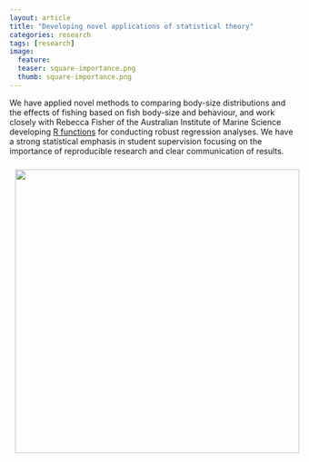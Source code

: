 ```yaml
---
layout: article
title: "Developing novel applications of statistical theory"
categories: research
tags: [research]
image:
  feature: 
  teaser: square-importance.png
  thumb: square-importance.png
---
```

We have applied novel methods to comparing body-size distributions and the effects of fishing based on fish body-size and behaviour, and work closely with Rebecca Fisher of the Australian Institute of Marine Science developing [R functions](https://github.com/beckyfisher/FSSgam "R functions") for conducting robust regression analyses. We have a strong statistical emphasis in student supervision focusing on the importance of reproducible research and clear communication of results.

<img src='/images/importance.png' align='centre' width="500" hspace="10" vspace="10">
